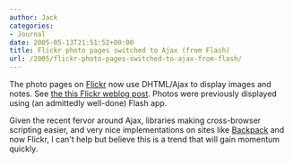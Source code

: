 ```yaml
---
author: Jack
categories:
- Journal
date: 2005-05-13T21:51:52+00:00
title: Flickr photo pages switched to Ajax (from Flash)
url: /2005/flickr-photo-pages-switched-to-ajax-from-flash/
---
```


The photo pages on [Flickr][1] now use DHTML/Ajax to display images and notes. See [the this Flickr weblog post][2]. Photos were previously displayed using (an admittedly well-done) Flash app.

Given the recent fervor around Ajax, libraries making cross-browser scripting easier, and very nice implementations on sites like [Backpack][3] and now Flickr, I can't help but believe this is a trend that will gain momentum quickly.

 [1]: http://flickr.com
 [2]: http://blog.flickr.com/flickrblog/2005/05/from_flash_to_a.html
 [3]: http://www.backpackit.com